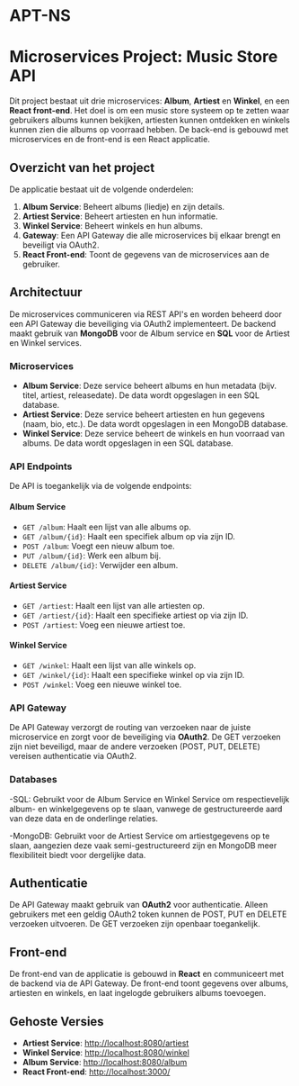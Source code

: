 # APT-NS
# Microservices Project: Music Store API

Dit project bestaat uit drie microservices: **Album**, **Artiest** en **Winkel**, en een **React front-end**. Het doel is om een music store systeem op te zetten waar gebruikers albums kunnen bekijken, artiesten kunnen ontdekken en winkels kunnen zien die albums op voorraad hebben. De back-end is gebouwd met microservices en de front-end is een React applicatie.

## Overzicht van het project

De applicatie bestaat uit de volgende onderdelen:
1. **Album Service**: Beheert albums (liedje) en zijn details.
2. **Artiest Service**: Beheert artiesten en hun informatie.
3. **Winkel Service**: Beheert winkels en hun albums.
4. **Gateway**: Een API Gateway die alle microservices bij elkaar brengt en beveiligt via OAuth2.
5. **React Front-end**: Toont de gegevens van de microservices aan de gebruiker.

## Architectuur

De microservices communiceren via REST API's en worden beheerd door een API Gateway die beveiliging via OAuth2 implementeert. De backend maakt gebruik van **MongoDB** voor de Album service en **SQL** voor de Artiest en Winkel services. 

### Microservices
- **Album Service**: Deze service beheert albums en hun metadata (bijv. titel, artiest, releasedate). De data wordt opgeslagen in een SQL database.
- **Artiest Service**: Deze service beheert artiesten en hun gegevens (naam, bio, etc.). De data wordt opgeslagen in een MongoDB database.
- **Winkel Service**: Deze service beheert de winkels en hun voorraad van albums. De data wordt opgeslagen in een SQL database.

### API Endpoints
De API is toegankelijk via de volgende endpoints:

#### Album Service
- `GET /album`: Haalt een lijst van alle albums op.
- `GET /album/{id}`: Haalt een specifiek album op via zijn ID.
- `POST /album`: Voegt een nieuw album toe.
- `PUT /album/{id}`: Werk een album bij.
- `DELETE /album/{id}`: Verwijder een album.

#### Artiest Service
- `GET /artiest`: Haalt een lijst van alle artiesten op.
- `GET /artiest/{id}`: Haalt een specifieke artiest op via zijn ID.
- `POST /artiest`: Voeg een nieuwe artiest toe.

#### Winkel Service
- `GET /winkel`: Haalt een lijst van alle winkels op.
- `GET /winkel/{id}`: Haalt een specifieke winkel op via zijn ID.
- `POST /winkel`: Voeg een nieuwe winkel toe.

### API Gateway
De API Gateway verzorgt de routing van verzoeken naar de juiste microservice en zorgt voor de beveiliging via **OAuth2**. De GET verzoeken zijn niet beveiligd, maar de andere verzoeken (POST, PUT, DELETE) vereisen authenticatie via OAuth2.

### Databases
-SQL: Gebruikt voor de Album Service en Winkel Service om respectievelijk album- en winkelgegevens op te slaan, vanwege de gestructureerde aard van deze data en de onderlinge relaties.

-MongoDB: Gebruikt voor de Artiest Service om artiestgegevens op te slaan, aangezien deze vaak semi-gestructureerd zijn en MongoDB meer flexibiliteit biedt voor dergelijke data.

## Authenticatie
De API Gateway maakt gebruik van **OAuth2** voor authenticatie. Alleen gebruikers met een geldig OAuth2 token kunnen de POST, PUT en DELETE verzoeken uitvoeren. De GET verzoeken zijn openbaar toegankelijk.

## Front-end
De front-end van de applicatie is gebouwd in **React** en communiceert met de backend via de API Gateway. De front-end toont gegevens over albums, artiesten en winkels, en laat ingelogde gebruikers albums toevoegen.

## Gehoste Versies
- **Artiest Service**: [http://localhost:8080/artiest](http://localhost:8080/artiest)
- **Winkel Service**: [http://localhost:8080/winkel](http://localhost:8080/winkel)
- **Album Service**: [http://localhost:8080/album](http://localhost:8080/album)
- **React Front-end**: [http://localhost:3000/](http://localhost:3000/)


